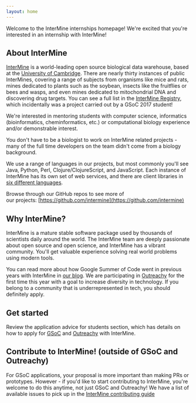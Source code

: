 ```yaml
---
layout: home
---
```


Welcome to the InterMine internships homepage! We're excited that you're interested in an internship with InterMine! 

## About InterMine

[InterMine](http://intermine.org/) is a world-leading open source biological data warehouse, based at the [University of Cambridge](https://www.gen.cam.ac.uk/). There are nearly thirty instances of public InterMines, covering a range of subjects from organisms like mice and rats, mines dedicated to plants such as the soybean, insects like the fruitflies or bees and wasps, and even mines dedicated to mitochondrial DNA and discovering drug targets. You can see a full list in the [InterMine Registry](http://registry.intermine.org/), which incidentally was a project carried out by a GSoC 2017 student!

We're interested in mentoring students with computer science, informatics (bioinformatics, cheminformatics, etc.) or computational biology experience and/or demonstrable interest.

You don't have to be a biologist to work on InterMine related projects - many of the full time developers on the team didn't come from a biology background.

We use a range of languages in our projects, but most commonly you'll see Java, Python, Perl, Clojure/ClojureScript, and JavaScript. Each instance of InterMine has its own set of web services, and there are client libraries in [six different languages](http://intermine.readthedocs.io/en/latest/web-services/).

Browse through our GitHub repos to see more of our projects: [https://github.com/intermine](https://github.com/intermine)

## Why InterMine?

InterMine is a mature stable software package used by thousands of scientists daily around the world. The InterMine team are deeply passionate about open source and open science, and InterMine has a vibrant community. You'll get valuable experience solving real world problems using modern tools. 

You can read more about how Google Summer of Code went in previous years with InterMine in [our blog](https://intermineorg.wordpress.com/tag/gsoc/). We are participating in [Outreachy](https://www.outreachy.org/) for the first time this year with a goal to increase diversity in technology. If you belong to a community that is underrepresented in tech, you should definitely apply.

## Get started

Review the application advice for students section, which has details on how to apply for [GSoC](guidance/students-applying-gsoc/) and [Outreachy](guidance/students-applying-outreachy/) with InterMine.

## Contribute to InterMine! (outside of GSoC and Outreachy)

For GSoC applications, your proposal is more important than making PRs or prototypes. However - if you'd like to start contributing to InterMine, you're welcome to do this anytime, not just GSoC and Outreachy! We have a list of available issues to pick up in the [InterMine contributing guide](http://intermine.org/contributing)
